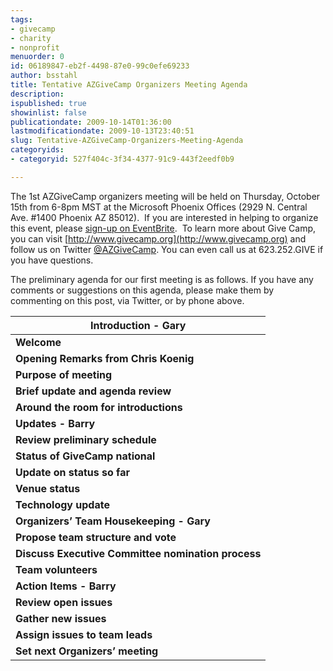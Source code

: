 ```yaml
---
tags:
- givecamp
- charity
- nonprofit
menuorder: 0
id: 06189847-eb2f-4498-87e0-99c0efe69233
author: bsstahl
title: Tentative AZGiveCamp Organizers Meeting Agenda
description: 
ispublished: true
showinlist: false
publicationdate: 2009-10-14T01:36:00
lastmodificationdate: 2009-10-13T23:40:51
slug: Tentative-AZGiveCamp-Organizers-Meeting-Agenda
categoryids:
- categoryid: 527f404c-3f34-4377-91c9-443f2eedf0b9

---
```


The 1st AZGiveCamp organizers meeting will be held on Thursday, October 15th from 6-8pm MST at the Microsoft Phoenix Offices (2929 N. Central Ave. #1400 Phoenix AZ 85012).  If you are interested in helping to organize this event, please [sign-up on EventBrite](http://azgivecamp2009orgmeeting.eventbrite.com/).  To learn more about Give Camp, you can visit [http://www.givecamp.org](http://www.givecamp.org) and follow us on Twitter [@AZGiveCamp](http://www.twitter.com/azgivecamp). You can even call us at 623.252.GIVE if you have questions.

The preliminary agenda for our first meeting is as follows. If you have any comments or suggestions on this agenda, please make them by commenting on this post, via Twitter, or by phone above.


| **Introduction - Gary** |
| --- |
| **Welcome** | Call-to-order, welcome & introduce Chris Koenig |
| **Opening Remarks from Chris Koenig** | Brief introduction to GiveCamp and call-to-action. |
| **Purpose of meeting** | Let everyone know why we are here |
| **Brief update and agenda review** | Give brief update on where we are, and review the agenda |
| **Around the room for introductions** | Who are you? What were you hoping to bring to GiveCamp?  |
| **Updates - Barry** |
| **Review preliminary schedule** | We are targeting February for the event, but we need to develop a more detailed schedule.  |
| **Status of GiveCamp national** | Review of GiveCamp national, and what they have going on. Make everyone is aware of the regular conference call, legal structure, etc. |
| **Update on status so far** | Review the work already accomplished including known sponsors (Microsoft, etc), proposed standards, and relationships with other  Camps. |
| **Venue status** | Review why we think venue is such a big deal, and where we stand. |
| **Technology update** | Review where we are on azgivecamp.org, etc. |
| **Organizers’ Team Housekeeping - Gary** |
| **Propose team structure and vote** | Review proposed team structure and open for discussion, better ideas, and settle on what we want to do. |
| **Discuss Executive Committee nomination process** | Solicit volunteers via email and produce ballot for next meeting. |
| **Team volunteers** | Get volunteers for teams. |
| **Action Items - Barry** |
| **Review open issues** | Share the list of open issues. |
| **Gather new issues** | Solicit new issues.  |
| **Assign issues to team leads** | Assign the issues we can to the team leads. |
| **Set next Organizers’ meeting** | Set date/time for next Organizers’ meeting. Encourage team leads to set their own meetings and keep the Organizers Team updated. |


